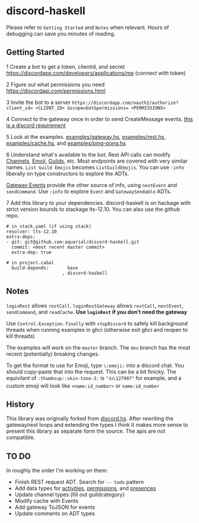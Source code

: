# discord-haskell

Please refer to `Getting Started` and `Notes` when 
relevant. Hours of debugging can save you 
minutes of reading.

## Getting Started

1 Create a bot to get a token, clientid, and secret
<https://discordapp.com/developers/applications/me> (connect with token)

2 Figure out what permissions you need
<https://discordapi.com/permissions.html>

3 Invite the bot to a server
`https://discordapp.com/oauth2/authorize?client_id= <CLIENT_ID> &scope=bot&permissions= <PERMISSIONS>`

4 Connect to the gateway once in order to send CreateMessage events.
[this is a discord requirement](https://discordapp.com/developers/docs/resources/channel#create-message)

5 Look at the examples.
[examples/gateway.hs](./examples/gateway.hs),
[examples/rest.hs](./examples/rest.hs),
[examples/cache.hs](./examples/cache.hs), and
[examples/ping-pong.hs](./examples/ping-pong.hs)

6 Understand what's available to the bot. Rest API calls can modify
[Channels](https://discordapp.com/developers/docs/resources/channel#get-channel),
[Emoji](https://discordapp.com/developers/docs/resources/emoji#list-guild-emojis),
[Guilds](https://discordapp.com/developers/docs/resources/guild#get-guild),
etc. Most endpoints are covered with very similar names. `List Guild Emojis`
becomes `ListGuildEmojis`. You can use `:info` liberally on type constructors to
explore the ADTs.

[Gateway Events](https://discordapp.com/developers/docs/topics/gateway#commands-and-events-gateway-events)
provide the other source of info, using `nextEvent` and `sendCommand`. Use `:info` to explore `Event` and `GatewaySendable` ADTs.

7 Add this library to your dependencies. discord-haskell is on hackage
with strict version bounds to stackage lts-12.10. You can also use
the github repo.

```
# in stack.yaml (if using stack)
resolver: lts-12.10
extra-deps:
- git: git@github.com:aquarial/discord-haskell.git
  commit: <most recent master commit>
  extra-dep: true

# in project.cabal
  build-depends:       base
                     , discord-haskell

```

## Notes

`loginRest` allows `restCall`. `loginRestGateway` allows `restCall`,
`nextEvent`, `sendCommand`, and `readCache`. **Use `loginRest` if you don't need the 
gateway**

Use `Control.Exception.finally` with `stopDiscord` to safely
kill background threads when running examples in ghci
(otherwise exit ghci and reopen to kill threads)

The examples will work on the `master` branch. The `dev` branch
has the most recent (potentially) breaking changes.

To get the format to use for Emoji, type `\:emoji:` into 
a discord chat. You should copy-paste that into the request. This
can be a bit finicky.  The equivilant of `:thumbsup::skin-tone-3:`
is `"👍\127997"` for example, and a custom emoji will look
like `<name:id_number>` or `name:id_number`

## History

This library was originally forked from
[discord.hs](https://github.com/jano017/Discord.hs).
After rewriting the gateway/rest loops and extending the types
I think it makes more sense to present this library as
separate form the source. The apis are not compatible.

## TO DO

In roughly the order I'm working on them:

- Finish REST request ADT. Search for `-- todo` pattern
- Add data types for
[activities](https://discordapp.com/developers/docs/topics/gateway#activity-object),
[permissions](https://discordapp.com/developers/docs/topics/permissions), and
[presences](https://discordapp.com/developers/docs/topics/gateway#presence-update)
- Update channel types (fill out guildcategory)
- Modify cache with Events
- Add gateway ToJSON for events
- Update comments on ADT types

